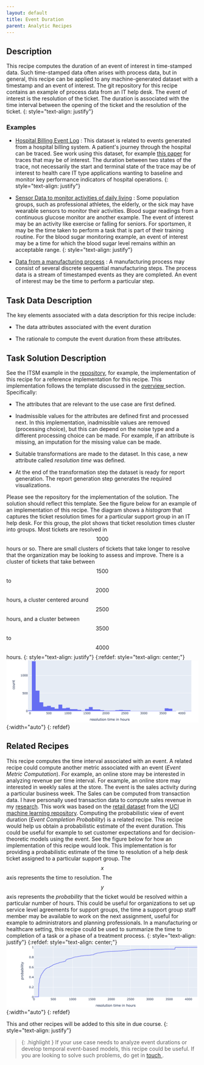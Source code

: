 ```yaml
---
layout: default
title: Event Duration
parent: Analytic Recipes
---
```


## Description
This recipe computes the duration of an event of interest in time-stamped data. Such time-stamped data often arises with process data, but in general, this recipe can be applied to any machine-generated dataset with a timestamp and an event of interest. The git repository for this recipe contains an example of process data from an IT help desk. The event of interest is the resolution of the ticket. The duration is associated with the time interval between the opening of the ticket and the resolution of the ticket.
{: style="text-align: justify"} 
### Examples

* [Hospital Billing Event Log](https://research.tue.nl/en/datasets/hospital-billing-event-log) : This dataset is related to events generated from a hospital billing system. A patient's journey through the hospital can be traced. See work using this dataset, for example [this paper](https://research.tue.nl/en/publications/data-driven-process-discovery-revealing-conditional-infrequent-be) for traces that may be of interest. The duration between two states of the trace, not necessarily the start and terminal state of the trace may be of interest to health care IT type applications wanting to baseline and monitor key performance indicators of hospital operations.
{: style="text-align: justify"} 

* [Sensor Data to monitor activities of daily living](https://data.4tu.nl/articles/_/12674873/1) : Some population groups, such as professional athletes, the elderly, or the sick may have wearable sensors to monitor their activities. Blood sugar readings from a continuous glucose monitor are another example. The event of interest may be an activity like exercise or falling for seniors. For sportsmen, it may be the time taken to perform a task that is part of their training routine. For the blood sugar monitoring example, an event of interest may be a time for which the blood sugar level remains within an acceptable range.
{: style="text-align: justify"} 

* [Data from a manufacturing process](https://data.4tu.nl/articles/dataset/Production_Analysis_with_Process_Mining_Technology/12697997/1) : A manufacturing process may consist of several discrete sequential manufacturing steps. The process data is a stream of timestamped events as they are completed. An event of interest may be the time to perform a particular step.

## Task Data Description
The key elements associated with a data description for this recipe include:

* The data attributes associated with the event duration

* The rationale to compute the event duration from these attributes.



## Task Solution Description
See the ITSM example in the [repository](https://github.com/rajivsam/Rinse_and_Repeat/tree/main/notebooks/ITSM), for example, the implementation of this recipe for a reference implementation for this recipe. This implementation follows the template discussed in the <a href="{{ '/about/' }}">overview </a> section. Specifically:
* The attributes that are relevant to the use case are first defined.

* Inadmissible values for the attributes are defined first and processed next. In this implementation, inadmissible values are removed (processing choice), but this can depend on the noise type and a different processing choice can be made. For example, if an attribute is missing, an imputation for the missing value can be made.
* Suitable transformations are made to the dataset. In this case, a new attribute called *resolution time* was defined.

* At the end of the transformation step the dataset is ready for report generation. The report generation step generates the required visualizations.
 
 Please see the repository for the implementation of the solution. The solution should reflect this template. See the figure below for an example of an implementation of this recipe. The diagram shows a _histogram_ that captures the ticket resolution times for a particular support group in an IT help desk. For this group, the plot shows that ticket resolution times cluster into groups. Most tickets are resolved in $$ 1000 $$ hours or so. There are small clusters of tickets that take longer to resolve that the organization may be looking to assess and improve. There is a cluster of tickets that take between $$ 1500 $$ to $$ 2000 $$ hours, a cluster centered around $$ 2500 $$ hours, and a cluster between $$ 3500 $$ to $$ 4000 $$ hours.
  {: style="text-align: justify"}
  {:refdef: style="text-align: center;"}
![Probablistic Event Duration](../../assets/images/event_duration.png){:width="auto"}
{: refdef}

## Related Recipes
This recipe computes the time interval associated with an event. A related recipe could compute another metric associated with an event (*Event Metric Computation*). For example, an online store may be interested in analyzing revenue per time interval. For example, an online store may interested in weekly sales at the store. The event is the sales activity during a particular business week. The Sales can be computed from transaction data. I have personally used transaction data to compute sales revenue in my [research](https://www.tandfonline.com/doi/abs/10.1080/2573234X.2021.1970483). This work was based on the [retail dataset](https://archive.ics.uci.edu/dataset/502/online+retail+ii) from the [UCI machine learning repository](https://archive.ics.uci.edu/). Computing the probabilistic view of event duration (*Event Completion Probability*) is a related recipe. This recipe would help us obtain a probabilistic estimate of the event duration. This could be useful for example to set customer expectations and for decision-theoretic models using the event. See the figure below for how an implementation of this recipe would look. This implementation is for providing a probabilistic estimate of the time to resolution of a help desk ticket assigned to a particular support group. The $$ x $$ axis represents the time to resolution. The $$ y $$ axis represents the _probability_ that the ticket would be resolved within a particular number of hours. This could be useful for organizations to set up service level agreements for support groups, the time a support group staff member may be available to work on the next assignment, useful for example to administrators and planning professionals. In a manufacturing or healthcare setting, this recipe could be used to summarize the time to completion of a task or a phase of a treatment process.
 {: style="text-align: justify"}
{:refdef: style="text-align: center;"}
![Probablistic Event Duration](../../assets/images/probablistic_event_duration.png){:width="auto"}
{: refdef}

 This and other recipes will be added to this site in due course.
 {: style="text-align: justify"}
 
> {: .highlight }
If your use case needs to analyze event durations or develop temporal event-based models, this recipe could be useful. If you are looking to solve such problems, do get in <a href="https://calendly.com/rajiv-sambasivan/30min"> touch </a>.
 

